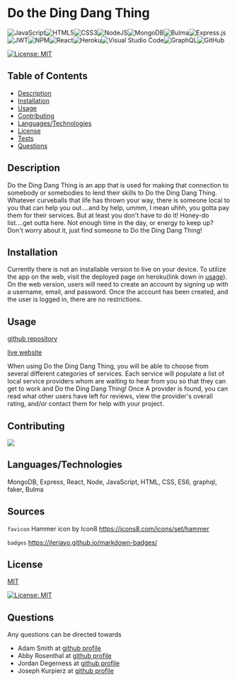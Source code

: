 

# Do the Ding Dang Thing

  ![JavaScript](https://img.shields.io/badge/javascript-%23323330.svg?style=for-the-badge&logo=javascript&logoColor=%23F7DF1E)![HTML5](https://img.shields.io/badge/html5-%23E34F26.svg?style=for-the-badge&logo=html5&logoColor=white)![CSS3](https://img.shields.io/badge/css3-%231572B6.svg?style=for-the-badge&logo=css3&logoColor=white)![NodeJS](https://img.shields.io/badge/node.js-6DA55F?style=for-the-badge&logo=node.js&logoColor=white)![MongoDB](https://img.shields.io/badge/MongoDB-%234ea94b.svg?style=for-the-badge&logo=mongodb&logoColor=white)![Bulma](https://img.shields.io/badge/bulma-00D0B1?style=for-the-badge&logo=bulma&logoColor=white)![Express.js](https://img.shields.io/badge/express.js-%23404d59.svg?style=for-the-badge&logo=express&logoColor=%2361DAFB)![JWT](https://img.shields.io/badge/JWT-black?style=for-the-badge&logo=JSON%20web%20tokens)![NPM](https://img.shields.io/badge/NPM-%23000000.svg?style=for-the-badge&logo=npm&logoColor=white)![React](https://img.shields.io/badge/react-%2320232a.svg?style=for-the-badge&logo=react&logoColor=%2361DAFB)![Heroku](https://img.shields.io/badge/heroku-%23430098.svg?style=for-the-badge&logo=heroku&logoColor=white)![Visual Studio Code](https://img.shields.io/badge/Visual%20Studio%20Code-0078d7.svg?style=for-the-badge&logo=visual-studio-code&logoColor=white)![GraphQL](https://img.shields.io/badge/-GraphQL-E10098?style=for-the-badge&logo=graphql&logoColor=white)![GitHub](https://img.shields.io/badge/github-%23121011.svg?style=for-the-badge&logo=github&logoColor=white)


  [![License: MIT](https://img.shields.io/badge/License-MIT-yellow.svg)](https://opensource.org/licenses/MIT)
  ## Table of Contents 
  - [Description](#description)
  - [Installation](#installation)
  - [Usage](#usage)
  - [Contributing](#contributing)
  - [Languages/Technologies](#languages)
  - [License](#license)
  - [Tests](#tests)
  - [Questions](#Questions)
  
  ## Description
  Do the Ding Dang Thing is an app that is used for making that connection to somebody or somebodies to lend their skills to Do the Ding Dang Thing.  Whatever curveballs that life has thrown your way, there is someone local to you that can help you out....and by help, ummm, I mean uhhh, you gotta pay them for their services. But at least you don't have to do it!  Honey-do list....get outta here. Not enough time in the day, or energy to keep up? Don't worry about it, just find someone to Do the Ding Dang Thing!

  ## Installation
  Currently there is not an installable version to live on your device.  To utilize the app on the web, visit the deployed page on heroku(link down in [usage](#usage)).  On the web version, users will need to create an account by signing up with a username, email, and password.  Once the account has been created, and the user is logged in, there are no restrictions.

  ## Usage
  [github repository](https://github.com/smith-utxo/do-the-ding-dang-thing)

  [live website]()

   When using Do the Ding Dang Thing, you will be able to choose from several different categories of services.  Each service will populate a list of local service providers whom are waiting to hear from you so that they can get to work and Do the Ding Dang Thing!  Once A provider is found, you can read what other users have left for reviews, view the provider's overall rating, and/or contact them for help with your project.  

  ## Contributing
  <a href="https://github.com/smith-utxo/do-the-ding-dang-thing/graphs/contributors">
    <img src="https://contrib.rocks/image?repo=smith-utxo/do-the-ding-dang-thing"/> </a>

  ## Languages/Technologies
  MongoDB, Express, React, Node, JavaScript, HTML, CSS, ES6, graphql, faker, Bulma


  ## Sources
  `favicon` Hammer icon by Icon8 https://icons8.com/icons/set/hammer
  
  `badges` https://ileriayo.github.io/markdown-badges/
  
  ## License 
  [MIT](https://choosealicense.com/licenses/mit/) 

  [![License: MIT](https://img.shields.io/badge/License-MIT-yellow.svg)](https://opensource.org/licenses/MIT)
  

  

  ## Questions

  Any questions can be directed towards 
  - Adam Smith at [github profile](https://github.com/smith-utxo)
  - Abby Rosenthal at [github profile](https://github.com/AbbyRosenthal)
  - Jordan Degerness at [github profile](https://github.com/jdegern4)
  - Joseph Kurpierz at [github profile](https://github.com/josephkurpierz/)
  
